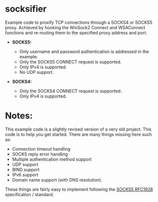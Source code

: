 # socksifier
Example code to proxify TCP connections through a SOCKS4 or SOCKS5 proxy. Achieved by hooking the WinSock2 Connect and WSAConnect functions and re-routing them to the specified proxy address and port. 

- **SOCKS5:**
  - Only username and password authentication is addressed in the example.
  - Only the SOCKS5 CONNECT request is supported.
  - Only IPv4 is supported.
  - No UDP support.
  
- **SOCKS4:**
  - Only the SOCKS4 CONNECT request is supported.
  - Only IPv4 is supported.

# Notes:
This example code is a slightly revised version of a very old project. This code is to help you get started. There are many things missing here such as: 
- Connection timeout handling
- SOCKS reply error handling
- Multiple authentication method support
- UDP support
- BIND support
- IPv6 support
- Domain name support (with DNS resolution).

These things are fairly easy to implement following the [SOCKS5 RFC1928](https://datatracker.ietf.org/doc/html/rfc1928) specification / standard. 
